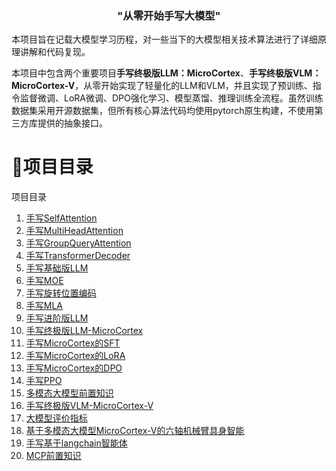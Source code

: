 <div align="center">
  <h3>"从零开始手写大模型"</h3>
</div>

本项目旨在记载大模型学习历程，对一些当下的大模型相关技术算法进行了详细原理讲解和代码复现。

本项目中包含两个重要项目**手写终极版LLM：MicroCortex**、**手写终极版VLM：MicroCortex-V**，从零开始实现了轻量化的LLM和VLM，并且实现了预训练、指令监督微调、LoRA微调、DPO强化学习、模型蒸馏、推理训练全流程。虽然训练数据集采用开源数据集，但所有核心算法代码均使用pytorch原生构建，不使用第三方库提供的抽象接口。

# 📌项目目录

项目目录

1. [手写SelfAttention](1.手写SelfAttention)
2. [手写MultiHeadAttention](./2.手写MultiHeadAttention)
3. [手写GroupQueryAttention](./3.手写GroupQueryAttention)
4. [手写TransformerDecoder](./4.手写TransformerDecoder)
5. [手写基础版LLM](./5.手写基础版LLM)
6. [手写MOE](./6.手写MOE)
7. [手写旋转位置编码](./7.手写旋转位置编码)
8. [手写MLA](./8.手写MLA)
9. [手写进阶版LLM](./9.手写进阶版LLM)
10. [手写终极版LLM-MicroCortex](./手写手写终极版LLM-MicroCortex)
11. [手写MicroCortex的SFT](./11.手写MicroCortex的SFT)
12. [手写MicroCortex的LoRA](./12.手写MicroCortex的LoRA)
13. [手写MicroCortex的DPO](./13.手写MicroCortex的DPO)
14. [手写PPO](./14.手写PPO)
15. [多模态大模型前置知识](./15.多模态大模型前置知识)
16. [手写终极版VLM-MicroCortex-V](./16.手写终极版VLM-MicroCortex-V)
17. [大模型评价指标](./17.大模型评价指标)
18. [基于多模态大模型MicroCortex-V的六轴机械臂具身智能](./18.基于多模态大模型MicroCortex-V的六轴机械臂具身智能)
19. [手写基于langchain智能体](./19.手写基于langchain智能体)
20. [MCP前置知识](./20.MCP前置知识)

